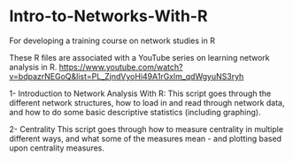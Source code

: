 # Intro-to-Networks-With-R
For developing a training course on network studies in R

These R files are associated with a YouTube series on learning network analysis in R.
https://www.youtube.com/watch?v=bdpazrNEGoQ&list=PL_ZjndVyoHi49A1rGxlm_qdWgyuNS3ryh

1- Introduction to Network Analysis With R:
This script goes through the different network structures, how to load in and read through network data, and how to do some basic descriptive statistics (including graphing).

2- Centrality
This script goes through how to measure centrality in multiple different ways, and what some of the measures mean - and plotting based upon centrality measures.
